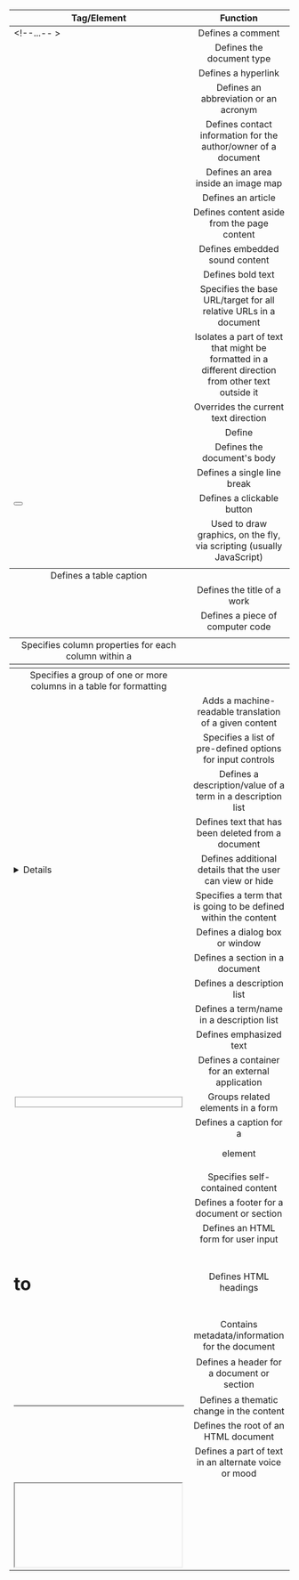 | Tag/Element   |      Function      | 
|----------|:-------------:|
 |<!--...-- >|	Defines a comment
 |<!DOCTYPE >| 	Defines the document type|
 |<a >|	Defines a hyperlink|
 |<abbr >|	Defines an abbreviation or an acronym |
| <address > |	Defines contact information for the author/owner of a document|
|<area >|	Defines an area inside an image map|
 |<article >|	Defines an article|
 |<aside >|	Defines content aside from the page content|
 |<audio >|	Defines embedded sound content
 |<b >|	Defines bold text|
 |<base >|	Specifies the base URL/target for all relative URLs in a document|
|<bdi >|	Isolates a part of text that might be formatted in a different direction from other text outside it|
 |<bdo >|	Overrides the current text direction|
|<blockquote >|	Define|s a section that is quoted from another source|
 |<body >|	Defines the document's body|
 |<br >|	Defines a single line break|
 |<button >|	Defines a clickable button|
 |<canvas >|	Used to draw graphics, on the fly, via scripting (usually JavaScript)|
 |<caption >|	Defines a table caption|
 |<cite >|	Defines the title of a work|
 |<code >|	Defines a piece of computer code|
 |<col >|	Specifies column properties for each column within a  <colgroup >| element |
 |<colgroup >|	Specifies a group of one or more columns in a table for formatting|
 |<data >|	Adds a machine-readable translation of a given content|
 |<datalist >|	Specifies a list of pre-defined options for input controls|
 |<dd >|	Defines a description/value of a term in a description list|
 |<del >|	Defines text that has been deleted from a document
 |<details >|	Defines additional details that the user can view or hide|
 |<dfn >|	Specifies a term that is going to be defined within the content|
 |<dialog >|	Defines a dialog box or window|
 |<div >|	Defines a section in a document|
 |<dl >|	Defines a description list|
 |<dt >|	Defines a term/name in a description list|
 |<em >|	Defines emphasized text |
 |<embed >|	Defines a container for an external application|
 |<fieldset >|	Groups related elements in a form|
 |<figcaption >|	Defines a caption for a  <figure > element|
 |<figure >|	Specifies self-contained content|
 |<footer >|	Defines a footer for a document or section|
 |<form >|	Defines an HTML form for user input|
| <h1 > to  <h6 >|	Defines HTML headings|
 |<head >|	Contains metadata/information for the document|
 |<header >|	Defines a header for a document or section|
 |<hr >|	Defines a thematic change in the content|
 |<html >|	Defines the root of an HTML document|
 |<i >|	Defines a part of text in an alternate voice or mood|
 |<iframe >|	Defines an inline frame|
 |<img >|	Defines an image|
 |<input >|	Defines an input control|
 |<ins >|	Defines a text that has been inserted into a document|
 |<kbd >|	Defines keyboard input|
 |<label >|	Defines a label for an  <input > element|
 |<legend >|	Defines a caption for a  <fieldset > element|
 |<li >|	Defines a list item|
 |<link >|	Defines the relationship between a document and an external resource (most used to link to style sheets)|
 |<main >|	Specifies the main content of a document|
 |<map >|	Defines an image map|
 |<mark >|	Defines marked/highlighted text|
 |<meta >|	Defines metadata about an HTML document|
 |<meter >|	Defines a scalar measurement within a known range (a gauge)|
 |<nav >|	Defines navigation links |
|<noscript >|	Defines an alternate content for users that do not support client-side scripts|
 |<object >|	Defines a container for an external application|
 |<ol >|	Defines an ordered list|
 |<optgroup >|	Defines a group of related options in a drop-down list|
 |<option >|	Defines an option in a drop-down list|
 |<output >|	Defines the result of a calculation|
 |<p >|	Defines a paragraph|
 |<param >|	Defines a parameter for an object|
 |<picture >|	Defines a container for multiple image resources|
 |<pre >|	Defines preformatted text|
 |<progress >|	Represents the progress of a task|
 |<q >|	Defines a short quotation|
 |<rp >|	Defines what to show in browsers that do not support ruby annotations|
 |<rt >|	Defines an explanation/pronunciation of characters (for East Asian typography)|
 |<ruby >|	Defines a ruby annotation (for East Asian typography)|
 |<s >|	Defines text that is no longer correct|
 |<samp >|	Defines sample output from a computer program|
 |<script >|	Defines a client-side script|
 |<section >|	Defines a section in a document|
 |<select >|	Defines a drop-down list|
 |<small >|	Defines smaller text|
 |<source >|	Defines multiple media resources for media elements ( <video > and  <audio >)|
 |<span >|	Defines a section in a document|
|<strong >|	Defines important text|
 |<style >|	Defines style information for a document|
 |<sub >|	Defines subscripted text|
 |<summary >|	Defines a visible heading for a  <details > element|
 |<sup >|	Defines superscripted text|
 |<svg >|	Defines a container for SVG graphics|
 |<table >|	Defines a table|
 |<tbody >|	Groups the body content in a table|
 |<td >|	Defines a cell in a table|
 |<template >|	Defines a container for content that should be hidden when the page loads|
 |<textarea >|	Defines a multiline input control (text area)|
 |<tfoot >|	Groups the footer content in a table|
 |<th >|	Defines a header cell in a table|
 |<thead >|	Groups the header content in a table|
 |<time >|	Defines a specific time (or datetime)|
 |<title >|	Defines a title for the document|
 |<tr >|	Defines a row in a table|
 |<track >|	Defines text tracks for media elements (<video > and  <audio >)|
 |<u >|	Defines some text that is unarticulated and styled differently from normal text||
 |<ul >|	Defines an unordered list|
 |<var >|	Defines a variable|
 |<video >|	Defines embedded video content|
 |<wbr >|	Defines a possible line-break|


